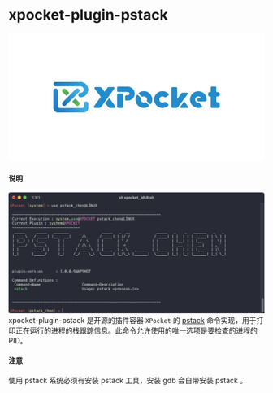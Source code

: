 # xpocket-plugin-pstack

![](https://github.com/oliverschen/xpocket-plugin-pstack/blob/main/src/main/resources/xpocket.jpeg)


#### 说明
![](https://github.com/oliverschen/xpocket-plugin-pstack/blob/main/src/main/resources/desc.png)
xpocket-plugin-pstack 是开源的插件容器 `XPocket` 的 [pstack](https://linuxtools-rst.readthedocs.io/zh_CN/latest/tool/pstack.html) 命令实现，用于打印正在运行的进程的栈跟踪信息。此命令允许使用的唯一选项是要检查的进程的 PID。

#### 注意

使用 pstack 系统必须有安装 pstack 工具，安装 gdb 会自带安装 pstack 。
